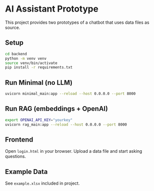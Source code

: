 # AI Assistant Prototype

This project provides two prototypes of a chatbot that uses data files as source.

## Setup
```bash
cd backend
python -m venv venv
source venv/bin/activate
pip install -r requirements.txt
```

## Run Minimal (no LLM)
```bash
uvicorn minimal_main:app --reload --host 0.0.0.0 --port 8000
```

## Run RAG (embeddings + OpenAI)
```bash
export OPENAI_API_KEY="yourkey"
uvicorn rag_main:app --reload --host 0.0.0.0 --port 8000
```

## Frontend
Open `login.html` in your browser. Upload a data file and start asking questions.

## Example Data
See `example.xlsx` included in project.
